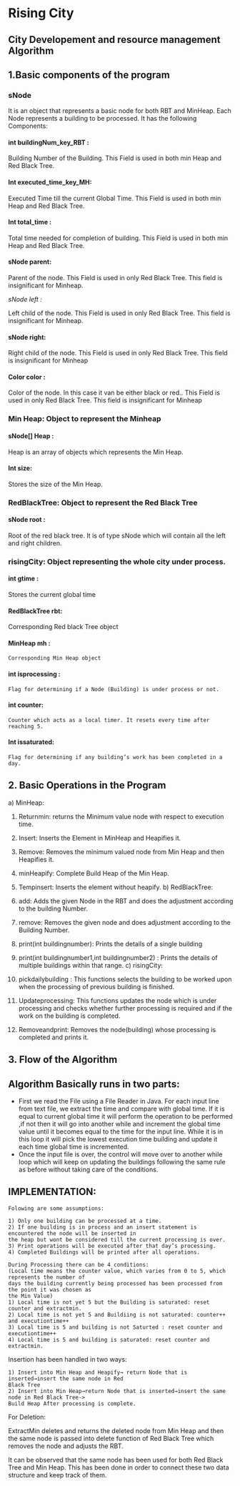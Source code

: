 # Rising City

## City Developement and resource management Algorithm




## 1.Basic components of the program

### sNode

It is an object that represents a basic node for both RBT and MinHeap. Each Node represents a building
to be processed. It has the following Components:

#### int buildingNum_key_RBT :

Building Number of the Building. This Field is used in both min Heap and Red Black Tree.

#### Int executed_time_key_MH:

Executed Time till the current Global Time. This Field is used in both min Heap and Red Black Tree.

#### Int total_time :

Total time needed for completion of building. This Field is used in both min Heap and Red Black Tree.

#### sNode parent:

Parent of the node. This Field is used in only Red Black Tree. This field is insignificant for Minheap.

_sNode left :_

Left child of the node. This Field is used in only Red Black Tree. This field is insignificant for
Minheap.

#### sNode right:

Right child of the node. This Field is used in only Red Black Tree. This field is insignificant for
Minheap


#### Color color :

Color of the node. In this case it van be either black or red.. This Field is used in only Red Black Tree.
This field is insignificant for Minheap

### Min Heap: Object to represent the Minheap

#### sNode[] Heap :

Heap is an array of objects which represents the Min Heap.

#### Int size:

Stores the size of the Min Heap.

### RedBlackTree: Object to represent the Red Black Tree

#### sNode root :

Root of the red black tree. It is of type sNode which will contain all the left and right children.

### risingCity: Object representing the whole city under process.

#### int gtime :

Stores the current global time

#### RedBlackTree rbt:

Corresponding Red black Tree object


#### MinHeap mh :

```
Corresponding Min Heap object
```
#### int isprocessing :

```
Flag for determining if a Node (Building) is under process or not.
```
#### int counter:

```
Counter which acts as a local timer. It resets every time after reaching 5.
```
#### Int issaturated:

```
Flag for determining if any building’s work has been completed in a day.
```
## 2. Basic Operations in the Program

a) MinHeap:

1) Returnmin:
returns the Minimum value node with respect to execution time.
2) Insert:
Inserts the Element in MinHeap and Heapifies it.
3) Remove:
Removes the minimum valued node from Min Heap and then Heapifies it.
4) minHeapify:
Complete Build Heap of the Min Heap.
5) Tempinsert:
Inserts the element without heapify.
b) RedBlackTree:

1) add:
Adds the given Node in the RBT and does the adjustment according to the building Number.
2) remove:
Removes the given node and does adjustment according to the Building Number.


3) print(int buildingnumber):
Prints the details of a single building
4) print(int buildingnumber1,int buildingnumber2) :
Prints the details of multiple buildings within that range.
c) risingCity:

1) pickdailybuilding :
This functions selects the building to be worked upon when the processing of previous building is
finished.
2) Updateprocessing:
This functions updates the node which is under processing and checks whether further processing is
required and if the work on the building is completed.
3) Removeandprint:
Removes the node(building) whose processing is completed and prints it.

## 3. Flow of the Algorithm

## Algorithm Basically runs in two parts:

- First we read the File using a File Reader in Java. For each input line from text file, we extract the
    time and compare with global time. If it is equal to current global time it will perform the
    operation to be performed ,if not then it will go into another while and increment the global
    time value until it becomes equal to the time for the input line. While it is in this loop it will pick
    the lowest execution time building and update it each time global time is incremented.
- Once the input file is over, the control will move over to another while loop which will keep on
    updating the buildings following the same rule as before without taking care of the conditions.

## IMPLEMENTATION:

```
Folowing are some assumptions:
```
```
1) Only one building can be processed at a time.
2) If one building is in process and an insert statement is encountered the node will be inserted in
the heap but wont be considered till the current processing is over.
3) Print operations will be executed after that day’s processing.
4) Completed Buildings will be printed after all operations.
```

```
During Processing there can be 4 conditions:
(Local time means the counter value, which varies from 0 to 5, which represents the number of
days the building currently being processed has been processed from the point it was chosen as
the Min Value)
1) Local time is not yet 5 but the Building is saturated: reset counter and extractmin.
2) Local time is not yet 5 and Buildiing is not saturated: counter++ and executiontime++
3) Local time is 5 and building is not Saturted : reset counter and executiontime++
4) Local time is 5 and building is saturated: reset counter and extractmin.
```
Insertion has been handled in two ways:

```
1) Insert into Min Heap and Heapify→ return Node that is inserted→insert the same node in Red
Black Tree
2) Insert into Min Heap→return Node that is inserted→insert the same node in Red Black Tree->
Build Heap After processing is complete.
```
For Deletion:

ExtractMin deletes and returns the deleted node from Min Heap and then the same node is passed into
delete function of Red Black Tree which removes the node and adjusts the RBT.

It can be observed that the same node has been used for both Red Black Tree and Min Heap. This has
been done in order to connect these two data structure and keep track of them.


